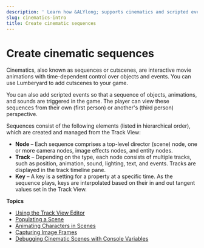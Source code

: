 ```yaml
---
description: ' Learn how &ALYlong; supports cinematics and scripted event sequences. '
slug: cinematics-intro
title: Create cinematic sequences
---
```

# Create cinematic sequences<a name="cinematics-intro"></a>

Cinematics, also known as sequences or cutscenes, are interactive movie animations with time\-dependent control over objects and events\. You can use Lumberyard to add cutscenes to your game\.

You can also add scripted events so that a sequence of objects, animations, and sounds are triggered in the game\. The player can view these sequences from their own \(first person\) or another's \(third person\) perspective\.

Sequences consist of the following elements \(listed in hierarchical order\), which are created and managed from the Track View:
+ **Node** – Each sequence comprises a top\-level director \(scene\) node, one or more camera nodes, image effects nodes, and entity nodes\.
+ **Track** – Depending on the type, each node consists of multiple tracks, such as position, animation, sound, lighting, text, and events\. Tracks are displayed in the track timeline pane\. 
+ **Key** – A key is a setting for a property at a specific time\. As the sequence plays, keys are interpolated based on their in and out tangent values set in the Track View\.

**Topics**
+ [Using the Track View Editor](/docs/userguide/cinematics/track-view/editor.md)
+ [Populating a Scene](/docs/userguide/cinematics/populating-a-scene.md)
+ [Animating Characters in Scenes](/docs/userguide/cinematics/animation-intro.md)
+ [Capturing Image Frames](/docs/userguide/cinematics/image-capture.md)
+ [Debugging Cinematic Scenes with Console Variables](/docs/userguide/cinematics/debugging.md)